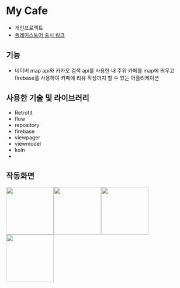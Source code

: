 # My Cafe
 - 개인프로젝트
 - <a href="https://play.google.com/store/apps/details?id=com.Dimje.mymap" target="_blank">플레이스토어 출시 링크</a>
## 기능
 - 네이버 map api와 카카오 검색 api를 사용한 내 주위 카페를 map에 띄우고 firebase를 사용하여 카페에 리뷰 작성까지 할 수 있는 어플리케이션
## 사용한 기술 및 라이브러리
 - Retrofit
 - flow
 - repository
 - firebase
 - viewpager
 - viewmodel
 - koin
 - 
## 작동화면
<img src="https://user-images.githubusercontent.com/41900899/221352096-dbc6f856-26db-42f6-9772-37c05376f2fb.jpg" width = 130/><img src="https://user-images.githubusercontent.com/41900899/221352099-73ea6bf0-4580-45ad-b98c-f35b01f1dec4.jpg" width = 130/><img src="https://user-images.githubusercontent.com/41900899/221352100-062e583d-a263-4147-898f-29f112418fc6.jpg" width = 130/>
    <img src="https://user-images.githubusercontent.com/41900899/221352101-e5f341bd-fd58-4b2b-8a25-2e768509bc2b.jpg" width = 130>
    
